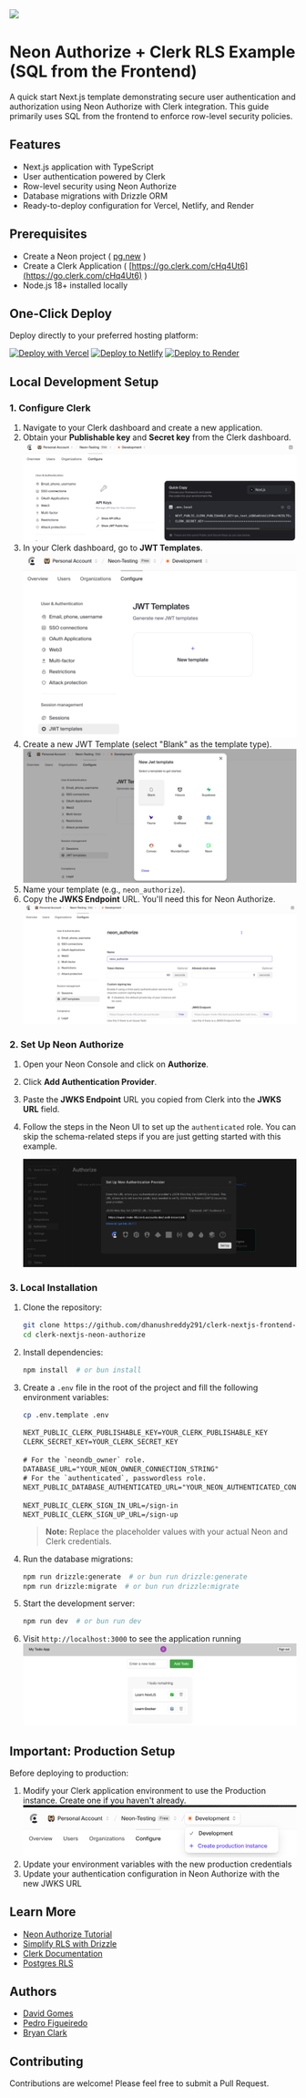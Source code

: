<img width="250px" src="https://neon.tech/brand/neon-logo-dark-color.svg" />

# Neon Authorize + Clerk RLS Example (SQL from the Frontend)

A quick start Next.js template demonstrating secure user authentication and authorization using Neon Authorize with Clerk integration. This guide primarily uses SQL from the frontend to enforce row-level security policies.

## Features

- Next.js application with TypeScript
- User authentication powered by Clerk
- Row-level security using Neon Authorize
- Database migrations with Drizzle ORM
- Ready-to-deploy configuration for Vercel, Netlify, and Render

## Prerequisites

- Create a Neon project ( [pg.new](https://pg.new) )
- Create a Clerk Application ( [https://go.clerk.com/cHq4Ut6](https://go.clerk.com/cHq4Ut6) )
- Node.js 18+ installed locally

## One-Click Deploy

Deploy directly to your preferred hosting platform:

[![Deploy with Vercel](https://vercel.com/button)](https://vercel.com/new/clone?repository-url=https://github.com/dhanushreddy291/clerk-nextjs-frontend-neon-authorize&env=NEXT_PUBLIC_CLERK_PUBLISHABLE_KEY,CLERK_SECRET_KEY,DATABASE_URL,NEXT_PUBLIC_DATABASE_AUTHENTICATED_URL,NEXT_PUBLIC_CLERK_SIGN_IN_URL,NEXT_PUBLIC_CLERK_SIGN_UP_URL&project-name=clerk-neon-authorize&repository-name=clerk-neon-authorize)
[![Deploy to Netlify](https://www.netlify.com/img/deploy/button.svg)](https://app.netlify.com/start/deploy?repository=https://github.com/dhanushreddy291/clerk-nextjs-frontend-neon-authorize)
[![Deploy to Render](https://render.com/images/deploy-to-render-button.svg)](https://render.com/deploy?repo=https://github.com/dhanushreddy291/clerk-nextjs-frontend-neon-authorize)

## Local Development Setup

### 1. Configure Clerk

1. Navigate to your Clerk dashboard and create a new application.
2. Obtain your **Publishable key** and **Secret key** from the Clerk dashboard.
    ![Clerk API Keys](/images/clerk-api-keys.png)
3. In your Clerk dashboard, go to **JWT Templates**.
    ![Clerk JWT Templates](/images/clerk-jwt-templates.png)
4. Create a new JWT Template (select "Blank" as the template type).
    ![Clerk JWT New Template Select](/images/clerk-jwt-new-template-select.png)
5. Name your template (e.g., `neon_authorize`).
6. Copy the **JWKS Endpoint** URL. You'll need this for Neon Authorize.
    ![Clerk JWT New Template created](/images/clerk-jwt-new-template-created.png)

### 2. Set Up Neon Authorize

1. Open your Neon Console and click on **Authorize**.
2. Click **Add Authentication Provider**.
3. Paste the **JWKS Endpoint** URL you copied from Clerk into the **JWKS URL** field.
4. Follow the steps in the Neon UI to set up the `authenticated` role. You can skip the schema-related steps if you are just getting started with this example.

    ![Neon Authorize Add Auth Provider](/images/neon-authorize-add-auth-provider.png)

### 3. Local Installation

1. Clone the repository:

    ```bash
    git clone https://github.com/dhanushreddy291/clerk-nextjs-frontend-neon-authorize
    cd clerk-nextjs-neon-authorize
    ```

2. Install dependencies:

    ```bash
    npm install  # or bun install
    ```

3. Create a `.env` file in the root of the project and fill the following environment variables:

    ```bash
    cp .env.template .env
    ```

    ```env
    NEXT_PUBLIC_CLERK_PUBLISHABLE_KEY=YOUR_CLERK_PUBLISHABLE_KEY
    CLERK_SECRET_KEY=YOUR_CLERK_SECRET_KEY

    # For the `neondb_owner` role.
    DATABASE_URL="YOUR_NEON_OWNER_CONNECTION_STRING"
    # For the `authenticated`, passwordless role.
    NEXT_PUBLIC_DATABASE_AUTHENTICATED_URL="YOUR_NEON_AUTHENTICATED_CONNECTION_STRING"

    NEXT_PUBLIC_CLERK_SIGN_IN_URL=/sign-in
    NEXT_PUBLIC_CLERK_SIGN_UP_URL=/sign-up
    ```

    > **Note:** Replace the placeholder values with your actual Neon and Clerk credentials.

4. Run the database migrations:

    ```bash
    npm run drizzle:generate  # or bun run drizzle:generate
    npm run drizzle:migrate  # or bun run drizzle:migrate
    ```

5. Start the development server:

    ```bash
    npm run dev  # or bun run dev
    ```

6. Visit `http://localhost:3000` to see the application running
    ![Clerk Next.js example app](/images/clerk-nextjs-example-app.png)

## Important: Production Setup

Before deploying to production:

1. Modify your Clerk application environment to use the Production instance. Create one if you haven't already.
    ![Clerk Production Environment](/images/clerk-production-environment.png)
2. Update your environment variables with the new production credentials
3. Update your authentication configuration in Neon Authorize with the new JWKS URL


## Learn More

- [Neon Authorize Tutorial](https://neon.tech/docs/guides/neon-authorize-tutorial)
- [Simplify RLS with Drizzle](https://neon.tech/docs/guides/neon-authorize-drizzle)
- [Clerk Documentation](https://clerk.com/docs)
- [Postgres RLS](https://www.postgresql.org/docs/current/ddl-rowsecurity.html)

## Authors

- [David Gomes](https://github.com/davidgomes)
- [Pedro Figueiredo](https://github.com/pffigueiredo)
- [Bryan Clark](https://github.com/clarkbw)

## Contributing

Contributions are welcome! Please feel free to submit a Pull Request.